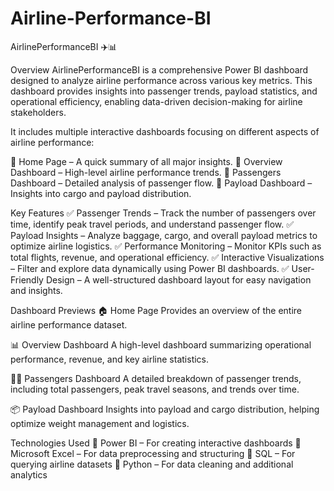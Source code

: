# Airline-Performance-BI
AirlinePerformanceBI ✈️📊

Overview
AirlinePerformanceBI is a comprehensive Power BI dashboard designed to analyze airline performance across various key metrics. This dashboard provides insights into passenger trends, payload statistics, and operational efficiency, enabling data-driven decision-making for airline stakeholders.

It includes multiple interactive dashboards focusing on different aspects of airline performance:

🔹 Home Page – A quick summary of all major insights.
🔹 Overview Dashboard – High-level airline performance trends.
🔹 Passengers Dashboard – Detailed analysis of passenger flow.
🔹 Payload Dashboard – Insights into cargo and payload distribution.


Key Features
✅ Passenger Trends – Track the number of passengers over time, identify peak travel periods, and understand passenger flow.
✅ Payload Insights – Analyze baggage, cargo, and overall payload metrics to optimize airline logistics.
✅ Performance Monitoring – Monitor KPIs such as total flights, revenue, and operational efficiency.
✅ Interactive Visualizations – Filter and explore data dynamically using Power BI dashboards.
✅ User-Friendly Design – A well-structured dashboard layout for easy navigation and insights.


Dashboard Previews
🏠 Home Page
Provides an overview of the entire airline performance dataset.

📊 Overview Dashboard
A high-level dashboard summarizing operational performance, revenue, and key airline statistics.

🧑‍✈️ Passengers Dashboard
A detailed breakdown of passenger trends, including total passengers, peak travel seasons, and trends over time.

📦 Payload Dashboard
Insights into payload and cargo distribution, helping optimize weight management and logistics.


Technologies Used
🔹 Power BI – For creating interactive dashboards
🔹 Microsoft Excel – For data preprocessing and structuring
🔹 SQL – For querying airline datasets
🔹 Python – For data cleaning and additional analytics







